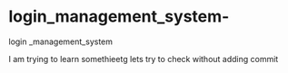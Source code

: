 # login_management_system-
<p>login _management_system</p>
I am trying to learn somethieetg
lets try to check without adding commit

